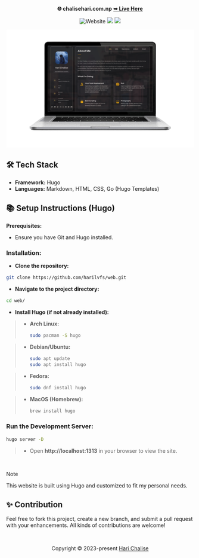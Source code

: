 <p align="center"><strong>🌐 chalisehari.com.np</strong>
<a href="https://chalisehari.com.np"><strong> ➥ Live Here</strong></a></p>
<div align="center">
  
![Website](https://img.shields.io/website?url=https%3A%2F%2Fchalisehari.com.np&style=for-the-badge&logo=github&color=eed49f&logoColor=D9E0EE&labelColor=1c1c29) <img src="https://img.shields.io/badge/Maintained%3F-Yes-1c1c29?style=for-the-badge&color=ef9f9c&logoColor=85e185&labelColor=1c1c29"> <img src="https://img.shields.io/github/license/harilvfs/web?style=for-the-badge&color=e0ea9d&logoColor=D9E0EE&labelColor=171b22">
</div>

![Desktop Demo](https://github.com/harilvfs/web/blob/main/website%20preview/web.png)

## 🛠️ Tech Stack

- **Framework:** Hugo
- **Languages:** Markdown, HTML, CSS, Go (Hugo Templates)

## 📚 Setup Instructions (Hugo)

**Prerequisites:**

- Ensure you have Git and Hugo installed.

### **Installation:**

- **Clone the repository:**

```bash
git clone https://github.com/harilvfs/web.git
```

- **Navigate to the project directory:**

```bash
cd web/
```

- **Install Hugo (if not already installed):**

>  - **Arch Linux:**
>    ```bash	
>    sudo pacman -S hugo
>    ```

>  - **Debian/Ubuntu:**
>    ```bash
>    sudo apt update
>    sudo apt install hugo
>    ```

>  - **Fedora:**
>    ```bash
>    sudo dnf install hugo
>    ```

>  - **MacOS (Homebrew):**
>    ```bash
>    brew install hugo
>    ```

### **Run the Development Server:**

```bash
hugo server -D
```

> - Open **http://localhost:1313** in your browser to view the site.

<br>

> [!NOTE]
> This website is built using Hugo and customized to fit my personal needs.

<h2>✨ Contribution</h2>
<p>Feel free to fork this project, create a new branch, and submit a pull request with your enhancements. All kinds of contributions are welcome!</p>

<br>

<p align="center">
	Copyright &copy; 2023-present <a href="https://github.com/harilvfs" target="_blank">Hari Chalise</a>
</p>
